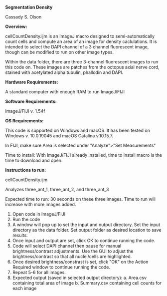 **Segmentation Density**

Cassady S. Olson
 
**Overview:**

cellCountDensity.ijm is an ImageJ macro designed to semi-automatically count cells and compute an area of an image for density caclulations. It is intended to select the DAPI channel of a 3 channel fluorescent image, though can be modified to run on other image types.

Within the data folder, there are three 3-channel fluorescent images to run this code on. These images are patches from the octopus axial nerve cord, stained with acetylated alpha tubulin, phallodin and DAPI.

**Hardware Requirements:**

A standard computer with enough RAM to run ImageJ/FIJI

**Software Requirements:**

ImageJ/FIJI v. 1.54f

**OS Requirements:**

This code is supported on Windows and macOS. It has been tested on Windows v. 10.0.19045 and macOS Catalina v.10.15.7.

In FIJI, make sure Area is selected under "Analyze">"Set Measurements"

Time to install: With ImageJ/FIJI already installed, time to install macro is the time to download and open. 

**Instructions to run:**

cellCountDensity.ijm

Analyzes three_ant_1, three_ant_2, and three_ant_3

Expected time to run: 30 seconds on these three images. Time to run will increase with more images added. 

1. Open code in ImageJ/FIJI
2. Run the code
3. A window will pop up to set the input and output directory. Set the input directory as the data folder. Set output folder as desired location to save results. 
4. Once input and output are set, click OK to continue running the code. 
5. Code will select DAPI channel then pause for manual brightness/contrast adjustments. Use the GUI to adjust the brightness/contrast so that all nuclei/cells are highlighted. 
6. Once desired brightness/constrast is set, click "OK" on the Action Required window to continue running the code.
7. Repeat 5-6 for all images. 
8. Expected output (saved in selected output directory): 
	a. Area.csv containing total area of image
	b. Summary.csv containing cell counts for each image
